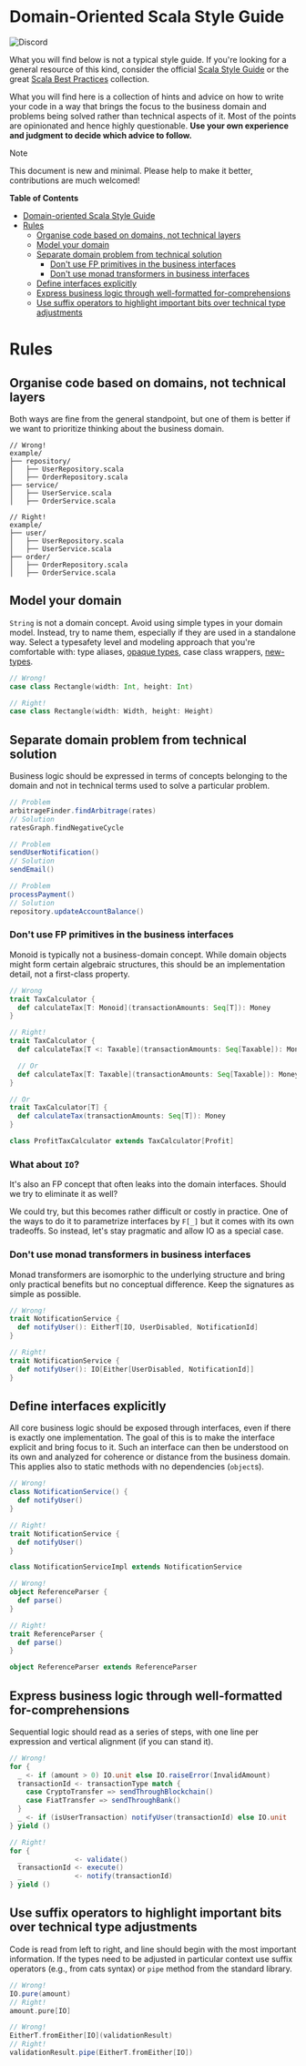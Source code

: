 # Domain-Oriented Scala Style Guide
![Discord](https://img.shields.io/discord/1240565362601230367?style=flat-square&logo=discord&link=https%3A%2F%2Fbit.ly%2Fbusiness4s-discord)

What you will find below is not a typical style guide. If you're looking for a general resource of this kind, consider
the official [Scala Style Guide](https://docs.scala-lang.org/style/) or the
great [Scala Best Practices](https://github.com/alexandru/scala-best-practices) collection.

What you will find here is a collection of hints and advice on how to write your code in a way that brings the focus to
the business domain and problems being solved rather than technical aspects of it. Most of the points are opinionated
and hence highly questionable. **Use your own experience and judgment to decide which advice to follow.**

> [!NOTE]
> This document is new and minimal. Please help to make it better, contributions are much welcomed!

**Table of Contents**
<!-- TOC -->

* [Domain-oriented Scala Style Guide](#domain-oriented-scala-style-guide)
* [Rules](#rules)
    * [Organise code based on domains, not technical layers](#organise-code-based-on-domains-not-technical-layers)
    * [Model your domain](#model-your-domain)
    * [Separate domain problem from technical solution](#separate-domain-problem-from-technical-solution)
        * [Don't use FP primitives in the business interfaces](#dont-use-fp-primitives-in-the-business-interfaces)
        * [Don't use monad transformers in business interfaces](#dont-use-monad-transformers-in-business-interfaces)
    * [Define interfaces explicitly](#define-interfaces-explicitly)
    * [Express business logic through well-formatted for-comprehensions](#express-business-logic-through-well-formatted-for-comprehensions)
    * [Use suffix operators to highlight important bits over technical type adjustments](#use-suffix-operators-to-highlight-important-bits-over-technical-type-adjustments)

<!-- TOC -->

# Rules

## Organise code based on domains, not technical layers

Both ways are fine from the general standpoint, but one of them is better if we want to prioritize thinking about the
business domain.

```
// Wrong!
example/
├── repository/
│   ├── UserRepository.scala
│   ├── OrderRepository.scala
├── service/
│   ├── UserService.scala
│   ├── OrderService.scala

// Right!
example/
├── user/
│   ├── UserRepository.scala
│   ├── UserService.scala
├── order/
│   ├── OrderRepository.scala
│   ├── OrderService.scala
```

## Model your domain

`String` is not a domain concept. Avoid using simple types in your domain model. Instead, try to name them, especially
if they are used in a standalone way. Select a typesafety level and modeling approach that you're comfortable with: type
aliases, [opaque types](https://docs.scala-lang.org/scala3/book/types-opaque-types.html), case class wrappers,
[new-types](https://github.com/estatico/scala-newtype).

```scala 3
// Wrong!
case class Rectangle(width: Int, height: Int)

// Right!
case class Rectangle(width: Width, height: Height)
```

## Separate domain problem from technical solution

Business logic should be expressed in terms of concepts belonging to the domain and not in technical terms used to solve
a particular problem.

```scala 3
// Problem
arbitrageFinder.findArbitrage(rates)
// Solution
ratesGraph.findNegativeCycle

// Problem
sendUserNotification()
// Solution
sendEmail()

// Problem
processPayment()
// Solution
repository.updateAccountBalance()
```

### Don't use FP primitives in the business interfaces

Monoid is typically not a business-domain concept. While domain objects might form certain algebraic structures, this
should be an implementation detail, not a first-class property.

```scala 3
// Wrong
trait TaxCalculator {
  def calculateTax[T: Monoid](transactionAmounts: Seq[T]): Money
}

// Right!
trait TaxCalculator {
  def calculateTax[T <: Taxable](transactionAmounts: Seq[Taxable]): Money

  // Or
  def calculateTax[T: Taxable](transactionAmounts: Seq[Taxable]): Money
}

// Or 
trait TaxCalculator[T] {
  def calculateTax(transactionAmounts: Seq[T]): Money
}

class ProfitTaxCalculator extends TaxCalculator[Profit]
```

### What about `IO`?

It's also an FP concept that often leaks into the domain interfaces. Should we try to eliminate it as well?

We could try, but this becomes rather difficult or costly in practice. One of the ways to do it to parametrize
interfaces by `F[_]` but it comes with its own tradeoffs. So instead, let's stay pragmatic and allow IO as a special
case.

### Don't use monad transformers in business interfaces

Monad transformers are isomorphic to the underlying structure and bring only practical benefits but no conceptual
difference. Keep the signatures as simple as possible.

```scala 3
// Wrong!
trait NotificationService {
  def notifyUser(): EitherT[IO, UserDisabled, NotificationId]
}

// Right!
trait NotificationService {
  def notifyUser(): IO[Either[UserDisabled, NotificationId]]
}
```

## Define interfaces explicitly

All core business logic should be exposed through interfaces, even if there is exactly one implementation. The goal of
this is to make the interface explicit and bring focus to it. Such an interface can then be understood on its own and
analyzed for coherence or distance from the business domain. This applies also to static methods with no
dependencies (`object`s).

```scala 3
// Wrong!
class NotificationService() {
  def notifyUser()
}

// Right!
trait NotificationService {
  def notifyUser()
}

class NotificationServiceImpl extends NotificationService

// Wrong!
object ReferenceParser {
  def parse()
}

// Right!
trait ReferenceParser {
  def parse()
}

object ReferenceParser extends ReferenceParser
```

## Express business logic through well-formatted for-comprehensions

Sequential logic should read as a series of steps, with one line per expression and vertical alignment (if you can stand
it).

```scala 3
// Wrong!
for {
  _ <- if (amount > 0) IO.unit else IO.raiseError(InvalidAmount)
  transactionId <- transactionType match {
    case CryptoTransfer => sendThroughBlockchain()
    case FiatTransfer => sendThroughBank()
  }
  _ <- if (isUserTransaction) notifyUser(transactionId) else IO.unit
} yield ()

// Right!
for {
  _             <- validate()
  transactionId <- execute()
  _             <- notify(transactionId)
} yield ()


```

## Use suffix operators to highlight important bits over technical type adjustments

Code is read from left to right, and line should begin with the most important information. If the types need to be
adjusted in particular context use suffix operators (e.g., from cats syntax) or `pipe` method from the standard library.

```scala 3
// Wrong!
IO.pure(amount)
// Right!
amount.pure[IO]

// Wrong!
EitherT.fromEither[IO](validationResult)
// Right!
validationResult.pipe(EitherT.fromEither[IO])
```
